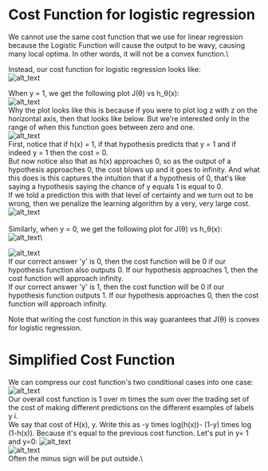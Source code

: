 # Cost Function for logistic regression
We cannot use the same cost function that we use for linear regression because the Logistic Function will cause the output to be wavy, causing many local optima. In other words, it will not be a convex function.\

Instead, our cost function for logistic regression looks like:\
![alt_text](https://i.imgur.com/83hVimb.png)

When y = 1, we get the following plot J(θ) vs h_θ(x):\
![alt_text](https://i.imgur.com/MLOVTOu.png)\
Why the plot looks like this is because if you were to plot log z with z on the horizontal axis, then that looks like below. But we're interested only in the range of when this function goes between zero and one.\
![alt_text](https://i.imgur.com/3G4gBzr.png)\
First, notice that if h(x) = 1, if that hypothesis predicts that y = 1 and if indeed y = 1 then the cost = 0.\
But now notice also that as h(x) approaches 0, so as the output of a hypothesis approaches 0, the cost blows up and it goes to infinity. And what this does is this captures the intuition that if a hypothesis of 0, that's like saying a hypothesis saying the chance of y equals 1 is equal to 0.\
If we told a prediction this with that level of certainty and we turn out to be wrong, then we penalize the learning algorithm by a very, very large cost.\
![alt_text](https://i.imgur.com/hxMZAVY.png)\
\
Similarly, when y = 0, we get the following plot for J(θ) vs h_θ(x):\
![alt_text](https://i.imgur.com/741pvyN.png)\

![alt_text](https://i.imgur.com/vnMs6Wq.png)\
If our correct answer 'y' is 0, then the cost function will be 0 if our hypothesis function also outputs 0. If our hypothesis approaches 1, then the cost function will approach infinity.\
If our correct answer 'y' is 1, then the cost function will be 0 if our hypothesis function outputs 1. If our hypothesis approaches 0, then the cost function will approach infinity.

Note that writing the cost function in this way guarantees that J(θ) is convex for logistic regression.

# Simplified Cost Function 
We can compress our cost function's two conditional cases into one case:\
![alt_text](https://i.imgur.com/83hVimb.png)\
Our overall cost function is 1 over m times the sum over the trading set of the cost of making different predictions on the different examples of labels y i.\
We say that cost of H(x), y. Write this as -y times log(h(x))- (1-y) times log (1-h(x)).
Because it's equal to the previous cost function. Let's put in y= 1 and y=0:
![alt_text](https://i.imgur.com/pJkcuXE.png)\
![alt_text](https://i.imgur.com/sSXoAyG.png)\
Often the minus sign will be put outside.\
